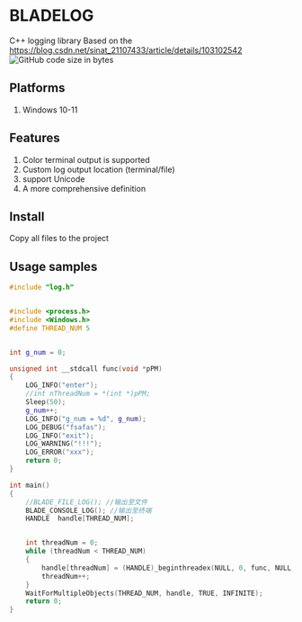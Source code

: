 # BLADELOG
C++ logging library
Based on the https://blog.csdn.net/sinat_21107433/article/details/103102542
![GitHub code size in bytes](https://img.shields.io/github/languages/code-size/MacBook-Pro-gala/BLADELOG_CPP)

## Platforms
1. Windows 10-11

## Features
1. Color terminal output is supported
2. Custom log output location (terminal/file)
3. support Unicode
4. A more comprehensive definition


## Install
Copy all files to the project
## Usage samples
```cpp
#include "log.h"


#include <process.h>
#include <Windows.h>
#define THREAD_NUM 5


int g_num = 0;

unsigned int __stdcall func(void *pPM)
{
	LOG_INFO("enter");
	//int nThreadNum = *(int *)pPM;
	Sleep(50);
	g_num++;
	LOG_INFO("g_num = %d", g_num);
	LOG_DEBUG("fsafas");
	LOG_INFO("exit");
	LOG_WARNING("!!!");
	LOG_ERROR("xxx");
	return 0;
}

int main()
{
	//BLADE_FILE_LOG(); //输出至文件
	BLADE_CONSOLE_LOG(); //输出至终端
	HANDLE  handle[THREAD_NUM];


	int threadNum = 0;
	while (threadNum < THREAD_NUM)
	{
		handle[threadNum] = (HANDLE)_beginthreadex(NULL, 0, func, NULL, 0, NULL);
		threadNum++;
	}
	WaitForMultipleObjects(THREAD_NUM, handle, TRUE, INFINITE);
	return 0;
}

```
